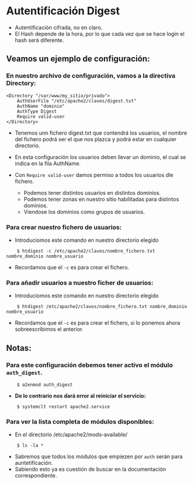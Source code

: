 # Autentificación Digest

- Autentificación cifrada, no en claro.
- El Hash depende de la hora, por lo que cada vez que se hace login el hash será diferente.

## Veamos un ejemplo de configuración:
### En nuestro archivo de configuración, vamos a la directiva Directory:
``````
<Directory "/var/www/my_sitio/privado">
    AuthUserFile "/etc/apache2/claves/digest.txt"
    AuthName "dominio"
    AuthType Digest
    Require valid-user
</Directory>
``````
* Tenemos unn fichero digest.txt que contendrá los usuarios, el nombre del fichero podrá ser el que nos plazca y podrá estar en cualquier directorio.

* En esta configuración los usuarios deben llevar un dominio, el cual se indica en la fila AuthName. 

* Con ``Require valid-user`` damos permiso a todos los usuarios dle fichero.
    
    * Podemos tener distintos usuarios en distintos dominios.
    * Podemos tener zonas en nuestro sitio habilitadas para distintos dominios.
    * Viendose los dominios como grupos de usuarios. 

### Para crear nuestro fichero de usuarios:
- Introduciomos este comando en nuestro directorio elegido
``````
    $ htdigest -c /etc/apache2/claves/nombre_fichero.txt nombre_dominio nombre_usuario
``````
* Recordamos que el `-c` es para crear el fichero.

### Para añadir usuarios a nuestro ficher de usuarios:
- Introduciomos este comando en nuestro directorio elegido
``````
    $ htdigest /etc/apache2/claves/nombre_fichero.txt nombre_dominio nombre_usuario
``````
* Recordamos que el `-c` es para crear el fichero, si lo ponemos ahora sobreescribimos el anterior.

## Notas:
### Para este configuración debemos tener activo el módulo `auth_digest`.

``````
    $ a2enmod auth_digest
``````
* **De lo contrario nos dará error al reiniciar el servicio:**
``````
    $ systemclt restart apache2.service
``````

### Para ver la lista completa de módulos disponibles:
* En el directorio /etc/apache2/mods-available/
``````
    $ ls -la *
``````
* Sabremos que todos los módulos que empiezen por `auth` serán para auntetificación.
* Sabiendo esto ya es cuestión de buscar en la documentación correspondiente.


